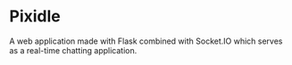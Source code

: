 # Pixidle
A web application made with Flask combined with Socket.IO which serves as a real-time chatting application.
